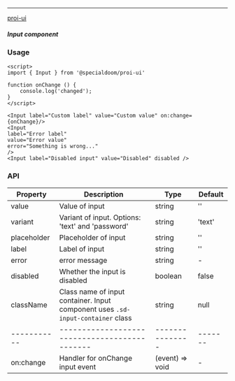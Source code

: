 ---

[proi-ui](https://github.com/specialdoom/proi-ui)

##### Input component

### Usage

```sveltehtml
<script>
import { Input } from '@specialdoom/proi-ui'

function onChange () {
    console.log('changed');
}
</script>

<Input label="Custom label" value="Custom value" on:change={onChange}/>
<Input
label="Error label"
value="Error value"
error="Something is wrong..."
/>
<Input label="Disabled input" value="Disabled" disabled />
```

### API

| Property    | Description                                                                     | Type            | Default |
| ----------- | ------------------------------------------------------------------------------- | --------------- | ------- |
| value       | Value of input                                                                  | string          | ''      |
| variant        | Variant of input. Options: 'text' and 'password'                                   | string          | 'text'  |
| placeholder | Placeholder of input                                                            | string          | ''      |
| label       | Label of input                                                                  | string          | ''      |
| error       | error message                                                                   | string          | -       |
| disabled    | Whether the input is disabled                                                   | boolean         | false   |
| className   | Class name of input container. Input component uses `.sd-input-container` class | string          | null    |
| ----------- | ---------------------------------------------                                   | --------------- | ------- |
| on:change   | Handler for onChange input event                                                | (event) => void | -       |

